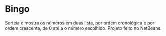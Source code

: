 # Bingo

Sorteia e mostra os números em duas lista, por ordem cronológica e por ordem crescente, de 0 até a o número escolhido.
Projeto feito no NetBeans.
